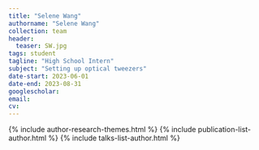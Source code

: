 ```yaml
---
title: "Selene Wang"
authorname: "Selene Wang"
collection: team
header:
  teaser: SW.jpg
tags: student
tagline: "High School Intern"
subject: "Setting up optical tweezers"
date-start: 2023-06-01
date-end: 2023-08-31
googlescholar: 
email: 
cv: 
---
```


<p align= "justify">

{% include author-research-themes.html %}
{% include publication-list-author.html %}
{% include talks-list-author.html %}